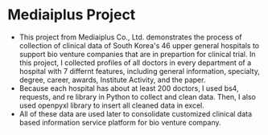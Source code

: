 # Mediaiplus Project
* This project from Mediaiplus Co., Ltd. demonstrates the process of collection of clinical data of South Korea's 46 upper general hospitals to support bio venture companies that are in prepartion for clinical trial. In this project, I collected profiles of all doctors in every department of a hospital with 7 differnt features, including general information, specialty, degree, career, awards, Institute Activity, and the paper. 
* Because each hospital has about at least 200 doctors, I used bs4, requests, and re library in Python to collect and clean data. Then, I also used openpyxl library to insert all cleaned data in excel. 
* All of these data are used later to consolidate customized clinical data based information service platform for bio venture company.  
